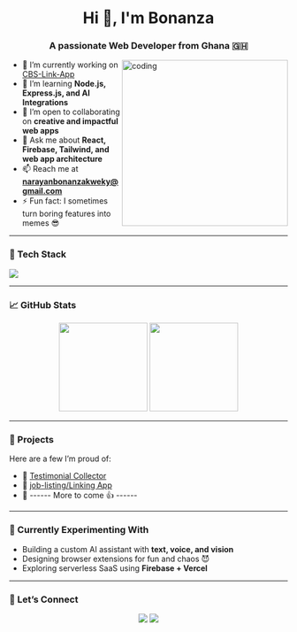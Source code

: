 <h1 align="center">Hi 👋, I'm Bonanza</h1>
<h3 align="center">A passionate Web Developer from Ghana 🇬🇭</h3>

<img align="right" alt="coding" width="300" src="https://media.giphy.com/media/ZVik7pBtu9dNS/giphy.gif" />

- 🔭 I’m currently working on [CBS-Link-App](https://cbslink.netlify.app/)
- 🌱 I’m learning **Node.js, Express.js, and AI Integrations**
- 👯 I’m open to collaborating on **creative and impactful web apps**
- 💬 Ask me about **React, Firebase, Tailwind, and web app architecture**
- 📫 Reach me at **narayanbonanzakweky@gmail.com**
- ⚡ Fun fact: I sometimes turn boring features into memes 😎

---

### 🧠 Tech Stack

<p>
  <img src="https://skillicons.dev/icons?i=react,nextjs,nodejs,express,firebase,tailwind,js,html,css,git,vscode,figma" />
</p>

---

### 📈 GitHub Stats

<p align="center">
  <img src="https://github-readme-stats.vercel.app/api?username=BonanzaNarayan&show_icons=true&theme=radical" height="160"/>
  <img src="https://github-readme-stats.vercel.app/api/top-langs/?username=BonanzaNarayan&layout=compact&theme=radical" height="160"/>
</p>

---

### 🧰 Projects

Here are a few I’m proud of:

- 🔗 [Testimonial Collector](https://github.com/BonanzaNarayan/trust-tap)
- 🔗 [job-listing/Linking App](https://cbslink.netlify.app/)
- 🔗  ------ More to come 👍 ------

---

### 🧪 Currently Experimenting With

- Building a custom AI assistant with **text, voice, and vision**
- Designing browser extensions for fun and chaos 😈
- Exploring serverless SaaS using **Firebase + Vercel**

---

### 🙌 Let’s Connect

<p align="center">
  <a href="https://www.linkedin.com/in/bonanza-kweku-narayan-198553346/" target="_blank"><img src="https://img.shields.io/badge/LinkedIn-%230077B5?style=for-the-badge&logo=linkedin&logoColor=white"/></a>
  <a href="mailto:narayanbonanzakweky@gmail.com"><img src="https://img.shields.io/badge/Gmail-D14836?style=for-the-badge&logo=gmail&logoColor=white"/></a>
</p>
